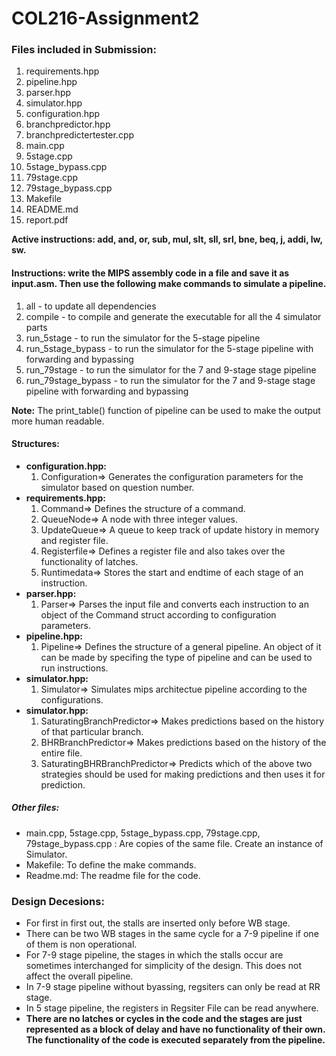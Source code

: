 # COL216-Assignment2

### Files included in Submission:

1. requirements.hpp
2. pipeline.hpp
3. parser.hpp
4. simulator.hpp
5. configuration.hpp
5. branchpredictor.hpp
6. branchpredictertester.cpp
7. main.cpp
8. 5stage.cpp
9. 5stage_bypass.cpp
10. 79stage.cpp
11. 79stage_bypass.cpp
12. Makefile
13. README.md
14. report.pdf

**Active instructions: add, and, or, sub, mul, slt, sll, srl, bne, beq, j, addi, lw, sw.**

#### Instructions: write the MIPS assembly code in a file and save it as input.asm. Then use the following make commands to simulate a pipeline.

1. all - to update all dependencies
2. compile - to compile and generate the executable for all the 4 simulator parts
3. run_5stage - to run the simulator for the 5-stage pipeline
4. run_5stage_bypass - to run the simulator for the 5-stage pipeline with forwarding and bypassing
5. run_79stage - to run the simulator for the 7 and 9-stage stage pipeline
6. run_79stage_bypass - to run the simulator for the 7 and 9-stage stage pipeline with forwarding and bypassing

**Note:** The print_table() function of pipeline can be used to make the output more human readable.

#### Structures:

- **configuration.hpp:**
  1. Configuration=> Generates the configuration parameters for the simulator based on question number.
- **requirements.hpp:**
  1. Command=> Defines the structure of a command.
  2. QueueNode=> A node with three integer values.
  3. UpdateQueue=> A queue to keep track of update history in memory and register file.
  4. Registerfile=> Defines a register file and also takes over the functionality of latches.
  5. Runtimedata=> Stores the start and endtime of each stage of an instruction.
- **parser.hpp:**
  1. Parser=> Parses the input file and converts each instruction to an object of the Command struct according to configuration parameters.
- **pipeline.hpp:**
  1. Pipeline=> Defines the structure of a general pipeline. An object of it can be made by specifing the type of pipeline and can be used to run instructions.
- **simulator.hpp:**
  1. Simulator=> Simulates mips architectue pipeline according to the configurations.
- **simulator.hpp:**
  1. SaturatingBranchPredictor=> Makes predictions based on the history of that particular branch. 
  2. BHRBranchPredictor=> Makes predictions based on the history of the entire file. 
  3. SaturatingBHRBranchPredictor=> Predicts which of the above two strategies should be used for making predictions and then uses it for prediction. 
  
  
##### Other files:

- main.cpp, 5stage.cpp, 5stage_bypass.cpp, 79stage.cpp, 79stage_bypass.cpp : Are copies of the same file. Create an instance of Simulator.
- Makefile: To define the make commands.
- Readme.md: The readme file for the code. 

### Design Decesions:
  
- For first in first out, the stalls are inserted only before WB stage.
- There can be two WB stages in the same cycle for a 7-9 pipeline if one of them is non operational.
- For 7-9 stage pipeline, the stages in which the stalls occur are sometimes interchanged for simplicity of the design. This does not affect the overall pipeline.
- In 7-9 stage pipeline without byassing, regsiters can only be read at RR stage. 
- In 5 stage pipeline, the registers in Regsiter File can be read anywhere. 
- **There are no latches or cycles in the code and the stages are just represented as a block of delay and have no functionality of their own. The functionality of the code is executed separately from the pipeline.**
